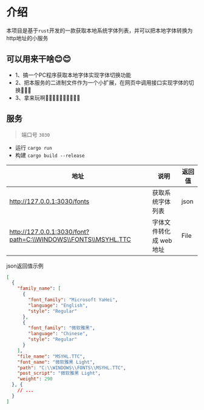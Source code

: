 # 介绍

本项目是基于`rust`开发的一款获取本地系统字体列表，并可以把本地字体转换为http地址的小服务


## 可以用来干啥😊😊
- 1、搞一个PC程序获取本地字体实现字体切换功能
- 2、把本服务的二进制文件作为一个小扩展，在网页中调用接口实现字体的切换🐋🐋🐋
- 3、拿来玩啊👨‍⚖️👨‍⚖️👨‍⚖️👨‍⚖️👨‍⚖️


## 服务
> 端口号 `3030`
- 运行 `cargo run`
- 构建 `cargo build --release`

| 地址                                                          | 说明                    | 返回值 |
| ------------------------------------------------------------- | ----------------------- | ------ |
| http://127.0.0.1:3030/fonts                                   | 获取系统字体列表        | json   |
| http://127.0.0.1:3030/font?path=C:\\WINDOWS\\FONTS\\MSYHL.TTC | 字体文件转化成 web 地址 | File   |

json返回值示例
```json
[
  {
    "family_name": [
      {
        "font_family": "Microsoft YaHei",
        "language": "English",
        "style": "Regular"
      },
      {
        "font_family": "微软雅黑",
        "language": "Chinese",
        "style": "Regular"
      }
    ],
    "file_name": "MSYHL.TTC",
    "font_name": "微软雅黑 Light",
    "path": "C:\\WINDOWS\\FONTS\\MSYHL.TTC",
    "post_script": "微软雅黑 Light",
    "weight": 290
  }, {
    // ...
  }
]
```

